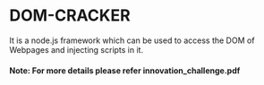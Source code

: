 # DOM-CRACKER

It is a node.js framework which can be used to access the DOM of Webpages and injecting scripts in it.


#### Note: For more details please refer innovation_challenge.pdf 
